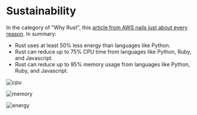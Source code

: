 # Sustainability

In the category of "Why Rust", this [article from AWS nails just about every reason](https://aws.amazon.com/blogs/opensource/sustainability-with-rust/).
In summary:

* Rust uses at least 50% less energy than languages like Python.
* Rust can reduce up to 75% CPU time from languages like Python, Ruby, and Javascript.
* Rust can reduce up to 95% memory usage from languages like Python, Ruby, and Javascript.


![cpu](https://d2908q01vomqb2.cloudfront.net/ca3512f4dfa95a03169c5a670a4c91a19b3077b4/2022/02/09/sust-rust-6.png)


![memory](https://d2908q01vomqb2.cloudfront.net/ca3512f4dfa95a03169c5a670a4c91a19b3077b4/2022/02/09/sust-rust-7.png)

![energy](https://d2908q01vomqb2.cloudfront.net/ca3512f4dfa95a03169c5a670a4c91a19b3077b4/2022/02/09/sust-rust-3.png)